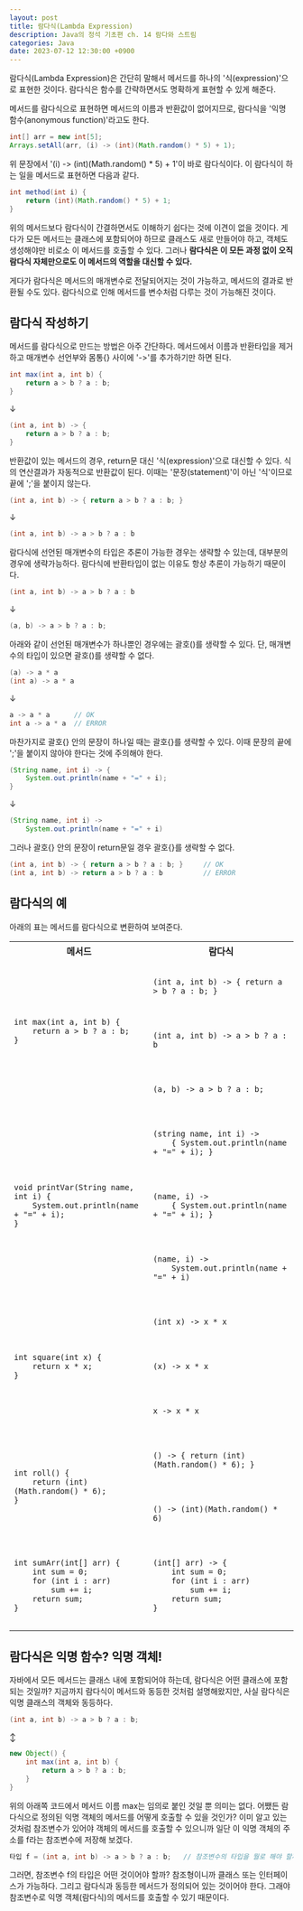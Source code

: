 ```yaml
---
layout: post
title: 람다식(Lambda Expression)
description: Java의 정석 기초편 ch. 14 람다와 스트림
categories: Java
date: 2023-07-12 12:30:00 +0900
---
```

람다식(Lambda Expression)은 간단히 말해서 메서드를 하나의 '식(expression)'으로 표현한 것이다. 람다식은 함수를 간략하면서도 명확하게 표현할 수 있게 해준다.

메서드를 람다식으로 표현하면 메서드의 이름과 반환값이 없어지므로, 람다식을 '익명 함수(anonymous function)'라고도 한다.

```java
int[] arr = new int[5];
Arrays.setAll(arr, (i) -> (int)(Math.random() * 5) + 1);
```

위 문장에서 '(i) -> (int)(Math.random() * 5) + 1'이 바로 람다식이다. 이 람다식이 하는 일을 메서드로 표현하면 다음과 같다.

```java
int method(int i) {
    return (int)(Math.random() * 5) + 1;
}
```

위의 메서드보다 람다식이 간결하면서도 이해하기 쉽다는 것에 이견이 없을 것이다. 게다가 모든 메서드는 클래스에 포함되어야 하므로 클래스도 새로 만들어야 하고, 객체도 생성해야만 비로소 이 메서드를 호출할 수 있다. 그러나 **람다식은 이 모든 과정 없이 오직 람다식 자체만으로도 이 메서드의 역할을 대신할 수 있다.**

게다가 람다식은 메서드의 매개변수로 전달되어지는 것이 가능하고, 메서드의 결과로 반환될 수도 있다. 람다식으로 인해 메서드를 변수처럼 다루는 것이 가능해진 것이다.


## 람다식 작성하기

메서드를 람다식으로 만드는 방법은 아주 간단하다. 메서드에서 이름과 반환타입을 제거하고 매개변수 선언부와 몸통{} 사이에 '->'를 추가하기만 하면 된다.

```java
int max(int a, int b) {
    return a > b ? a : b;
}
```

↓

```java
(int a, int b) -> {
    return a > b ? a : b;
}
```

반환값이 있는 메서드의 경우, return문 대신 '식(expression)'으로 대신할 수 있다. 식의 연산결과가 자동적으로 반환값이 된다. 이때는 '문장(statement)'이 아닌 '식'이므로 끝에 ';'을 붙이지 않는다.

```java
(int a, int b) -> { return a > b ? a : b; }
```

↓

```java
(int a, int b) -> a > b ? a : b
```

람다식에 선언된 매개변수의 타입은 추론이 가능한 경우는 생략할 수 있는데, 대부분의 경우에 생략가능하다. 람다식에 반환타입이 없는 이유도 항상 추론이 가능하기 때문이다.

```java
(int a, int b) -> a > b ? a : b
```

↓

```java
(a, b) -> a > b ? a : b;
```

아래와 같이 선언된 매개변수가 하나뿐인 경우에는 괄호()를 생략할 수 있다. 단, 매개변수의 타입이 있으면 괄호()를 생략할 수 없다.

```java
(a) -> a * a
(int a) -> a * a
```

↓

```java
a -> a * a      // OK
int a -> a * a  // ERROR
```

마찬가지로 괄호{} 안의 문장이 하나일 때는 괄호{}를 생략할 수 있다. 이때 문장의 끝에 ';'을 붙이지 않아야 한다는 것에 주의해야 한다.

```java
(String name, int i) -> {
    System.out.println(name + "=" + i);
}
```

↓

```java
(String name, int i) ->
    System.out.println(name + "=" + i)
```

그러나 괄호{} 안의 문장이 return문일 경우 괄호{}를 생략할 수 없다.

```java
(int a, int b) -> { return a > b ? a : b; }     // OK
(int a, int b) -> return a > b ? a : b          // ERROR
```


## 람다식의 예

아래의 표는 메서드를 람다식으로 변환하여 보여준다.

<table>
    <tr>
        <th>메서드</th>
        <th>람다식</th>
    </tr>
    <tr>
        <td rowspan="3">
            <pre>
                <code>
int max(int a, int b) {
    return a > b ? a : b;
}
                </code>
            </pre>
        </td>
        <td>
<pre>
<code>
(int a, int b) -> { return a > b ? a : b; }
</code>
</pre>
        </td>
    </tr>
    <tr>
        <td>
<pre>
<code>
(int a, int b) -> a > b ? a : b
</code>
</pre>
        </td>
    </tr>
    <tr>
        <td>
<pre>
<code>
(a, b) -> a > b ? a : b;
</code>
</pre>
        </td>
    </tr>
    <tr>
        <td rowspan="3">
<pre>
<code>
void printVar(String name, int i) {
    System.out.println(name + "=" + i);
}
</code>
</pre>
        </td>
        <td>
<pre>
<code>
(string name, int i) ->
    { System.out.println(name + "=" + i); }
</code>
</pre>
        </td>
    </tr>
    <tr>
        <td>
<pre>
<code>
(name, i) ->
    { System.out.println(name + "=" + i); }
</code>
</pre>
        </td>
    </tr>
    <tr>
        <td>
<pre>
<code>
(name, i) ->
    System.out.println(name + "=" + i)
</code>
</pre>
        </td>
    </tr>
    <tr>
        <td rowspan="3">
<pre>
<code>
int square(int x) {
    return x * x;
}
</code>
</pre>
        </td>
        <td>
<pre>
<code>
(int x) -> x * x
</code>
</pre>
        </td>
    </tr>
    <tr>
        <td>
<pre>
<code>
(x) -> x * x
</code>
</pre>
        </td>
    </tr>
    <tr>
        <td>
<pre>
<code>
x -> x * x
</code>
</pre>
        </td>
    </tr>
    <tr>
        <td rowspan="2">
<pre>
<code>
int roll() {
    return (int)(Math.random() * 6);
}
</code>
</pre>
        </td>
        <td>
<pre>
<code>
() -> { return (int)(Math.random() * 6); }
</code>
</pre>
        </td>
    </tr>
    <tr>
        <td>
<pre>
<code>
() -> (int)(Math.random() * 6)
</code>
</pre>
        </td>
    </tr>
    <tr>
        <td>
<pre>
<code>
int sumArr(int[] arr) {
    int sum = 0;
    for (int i : arr)
        sum += i;
    return sum;
}
</code>
</pre>
        </td>
        <td>
<pre>
<code>
(int[] arr) -> {
    int sum = 0;
    for (int i : arr)
        sum += i;
    return sum;
}
</code>
</pre>
        </td>
    </tr>
</table>


## 람다식은 익명 함수? 익명 객체!

자바에서 모든 메서드는 클래스 내에 포함되어야 하는데, 람다식은 어떤 클래스에 포함되는 것일까? 지금까지 람다식이 메서드와 동등한 것처럼 설명해왔지만, 사실 람다식은 익명 클래스의 객체와 동등하다.

```java
(int a, int b) -> a > b ? a : b;
```

↕︎

```java
new Object() {
    int max(int a, int b) {
        return a > b ? a : b;
    }
}
```

위의 아래쪽 코드에서 메서드 이름 max는 임의로 붙인 것일 뿐 의미는 없다. 어쨌든 람다식으로 정의된 익명 객체의 메서드를 어떻게 호출할 수 있을 것인가? 이미 알고 있는 것처럼 참조변수가 있어야 객체의 메서드를 호출할 수 있으니까 일단 이 익명 객체의 주소를 f라는 참조변수에 저장해 보겠다.

```java
타입 f = (int a, int b) -> a > b ? a : b;   // 참조변수의 타입을 뭘로 해야 할까?
```

그러면, 참조변수 f의 타입은 어떤 것이어야 할까? 참조형이니까 클래스 또는 인터페이스가 가능하다. 그리고 람다식과 동등한 메서드가 정의되어 있는 것이어야 한다. 그래야 참조변수로 익명 객체(람다식)의 메서드를 호출할 수 있기 때문이다.
